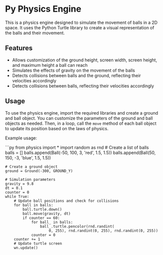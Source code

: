 # Py Physics Engine

<p>This is a physics engine designed to simulate the movement of balls in a 2D space. It uses the Python Turtle library to create a visual representation of the balls and their movement.</p><h2>Features</h2><ul><li>Allows customization of the ground height, screen width, screen height, and maximum height a ball can reach</li><li>Simulates the effects of gravity on the movement of the balls</li><li>Detects collisions between balls and the ground, reflecting their velocities accordingly</li><li>Detects collisions between balls, reflecting their velocities accordingly</li></ul><h2>Usage</h2><p>To use the physics engine, import the required libraries and create a ground and ball object. You can customize the parameters of the ground and ball objects as needed. Then, in a loop, call the <code>move</code> method of each ball object to update its position based on the laws of physics.</p><p>Example usage:</p>
    ```py
    from physics import *
    import random as rnd
    # Create a list of balls
    balls = []
    balls.append(Ball(-50, 100, 3, 'red', 1.5, 1.5))
    balls.append(Ball(50, 150, -3, 'blue', 1.5, 1.5))

    # Create a ground object
    ground = Ground(-300, GROUND_Y)

    # Simulation parameters
    gravity = 9.8
    dt = 0.1
    counter = 0
    while True:
        # Update ball positions and check for collisions
        for ball in balls:
            ball.turtle.down()
            ball.move(gravity, dt)
            if counter == 60:
                for ball_ in balls:
                    ball_.turtle.pencolor(rnd.randint(
                        0, 255), rnd.randint(0, 255), rnd.randint(0, 255))
                counter = 0
        counter += 1
        # Update turtle screen
        wn.update()
   ```
